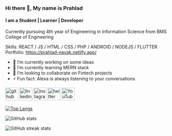 ### Hi there 👋, My name is Prahlad
#### I am a Student | Learner | Developer
Currently pursuing 4th year of Engineering in Information Science from BMS College of Engineering

Skills: REACT / JS / HTML / CSS / PHP / ANDROID / NODEJS / FLUTTER <br>
Portfolio: https://prahlad-nayak.netlify.app/

- 🔭 I’m currently working on some ideas 
- 🌱 I’m currently learning MERN stack 
- 👯 I’m looking to collaborate on Fintech projects 
- ⚡ Fun fact: Alexa is always listening to your conversations 


[<img src='https://cdn.jsdelivr.net/npm/simple-icons@3.0.1/icons/github.svg' alt='github' height='40'>](https://github.com/pnayak1501)  [<img src='https://cdn.jsdelivr.net/npm/simple-icons@3.0.1/icons/linkedin.svg' alt='linkedin' height='40'>](https://www.linkedin.com/in/prahlad-nayak-25904110b/)   [<img src='https://cdn.jsdelivr.net/npm/simple-icons@3.0.1/icons/instagram.svg' alt='instagram' height='40'>](https://www.instagram.com/prahlad_nayak/)  [<img src='https://cdn.jsdelivr.net/npm/simple-icons@3.0.1/icons/twitter.svg' alt='twitter' height='40'>](https://twitter.com/pnayak1501)  [<img src='https://cdn.jsdelivr.net/npm/simple-icons@3.0.1/icons/youtube.svg' alt='YouTube' height='40'>](https://www.youtube.com/channel/UC_juZ4B9ocO1QsfK6Pwdhpg)  

[![Top Langs](https://github-readme-stats.vercel.app/api/top-langs/?username=pnayak1501)](https://github.com/anuraghazra/github-readme-stats)

![GitHub stats](https://github-readme-stats.vercel.app/api?username=pnayak1501&show_icons=true)  

![GitHub streak stats](https://github-readme-streak-stats.herokuapp.com/?user=pnayak1501)  

